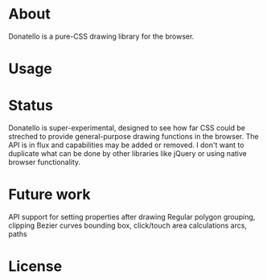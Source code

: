 # About

Donatello is a pure-CSS drawing library for the browser.

# Usage

# Status

Donatello is super-experimental, designed to see how far CSS could be streched to provide
general-purpose drawing functions in the browser. The API is in flux and capabilities may be added or 
removed. I don't want to duplicate what can be done by other libraries like jQuery 
or using native browser functionality. 

# Future work

API support for setting properties after drawing
Regular polygon
grouping, clipping
Bezier curves
bounding box, click/touch area calculations
arcs, paths

# License

